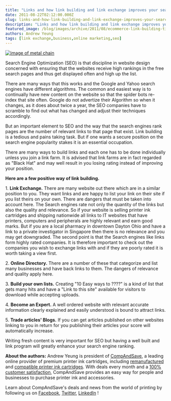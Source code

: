 ```yaml
---
title: "Links and how link building and link exchange improves your search engine rating."
date: 2011-08-22T02:12:00.000Z
slug: links-and-how-link-building-and-link-exchange-improves-your-search-engine-rating
description: "Links and how link building and link exchange improves your search engine rating."
featured_image: /blog/images/archive/2011/08/ecommerce-link-building-tips.jpg
authors: Andrew Yeung
tags: [link exchange,business,online marketing,seo]
---
```


[![image of metal chain](/blog/images/ecommerce-link-building-tips.jpg)](/blog/images/ecommerce-link-building-tips.jpg)

Search Engine Optimization (SEO) is that discipline in website design concerned with ensuring that the websites receive high rankings in the free search pages and thus get displayed often and high up the list.

There are many ways that this works and the Google and Yahoo search engines have different algorithms. The common and easiest way is to continually have new content on the website so that the spider bots re-index that site often. Google do not advertize their Algorithm so when it changes, as it does about twice a year, the SEO companies have to scramble to find out what has changed and adjust their techniques accordingly.

But an important element to SEO and the way that the search engines rank pages are the number of relevant links to that page that exist. Link building is a tedious and pains taking task. But if one wants a secure position on the search engine popularity stakes it is an essential occupation.

There are many ways to build links and each one has to be done individually unless you join a link farm. It is advised that link farms are in fact regarded as "Black Hat" and may well result in you losing rating instead of improving your position.

**Here are a few positive way of link building.**

1\.   **Link Exchange.** There are many website out there which are in a similar position to you. They want links and are happy to list your link on their site if you list theirs on your own. There are dangers that must be taken into account here. The Search engines rate not only the quantity of the links but also the quality and relevance. So if your website is selling printer ink cartridges and shipping nationwide all links to IT websites that have printers, computers and peripherals are highly relevant and earn good marks. But if you are a local pharmacy in downtown Dayton Ohio and have a link to a private investigator in Singapore then there is no relevance and you may get downgraded. The second point is that the Search engines like links form highly rated companies. It is therefore important to check out the companies you wish to exchange links with and if they are poorly rated it is worth taking a view first.

2\. **Online Directory.** There are a number of these that categorize and list many businesses and have back links to them. The dangers of relevance and quality apply here.

3\. **Build your own lists.** Creating "10 Easy ways to ????" is a kind of list that gets many hits and have a "Link to this site" available for visitors to download while accepting uploads.

4\. **Become an Expert.** A well ordered website with relevant accurate information clearly explained and easily understood is bound to attract links.

5\. **Trade articles' Blogs.** If you can get articles published on other websites linking to you in return for you publishing their articles your score will automatically increase.

Writing fresh content is very important for SEO but having a well built and link program will greatly enhance your search engine ranking.


**About the authors:** Andrew Yeung is president of [CompAndSave](https://www.compandsave.com/), a leading online provider of premium printer ink cartridges, including [remanufactured](https://www.compandsave.com/help) and [compatible printer ink cartridges](https://www.compandsave.com/help). With deals every month and a [100% customer satisfaction](https://www.compandsave.com/help), CompAndSave provides an easy way for people and businesses to purchase printer ink and accessories.

Learn about CompAndSave's deals and news from the world of printing by following us on [Facebook](https://www.facebook.com/compandsave.ink), [Twitter](https://twitter.com/compandsave), [LinkedIn](https://www.linkedin.com) !